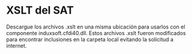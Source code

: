 # XSLT del SAT

Descargue los archivos .xslt en una misma ubicación para usarlos con el componente induxsoft.cfdi40.dll.
Estos archivos .xslt fueron modificados para encontrar inclusiones en la carpeta local evitando la solicitud a internet.
